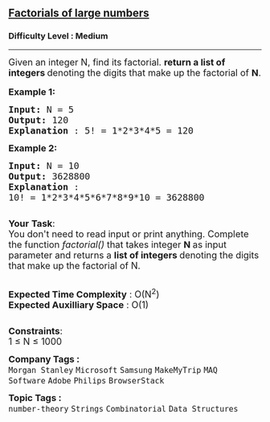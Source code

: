 <h2><a href="https://practice.geeksforgeeks.org/problems/factorials-of-large-numbers2508/1?page=3&sprint=50746f92a895c22a50504ac0c1fb9c84&sortBy=submissions">Factorials of large numbers</a></h2><h3>Difficulty Level : Medium</h3><hr><div class="problems_problem_content__Xm_eO"><p><span style="font-size: 18px;">Given an integer N, find its factorial.&nbsp;<strong>return a list of integers </strong>denoting the digits that make up the factorial of <strong>N</strong>.</span><br><br><span style="font-size: 18px;"><strong>Example 1:</strong></span></p>
<pre><span style="font-size: 18px;"><strong>Input: </strong>N = 5
<strong>Output: </strong>120
<strong>Explanation </strong>: 5! = 1*2*3*4*5 = 120</span>
</pre>
<p><span style="font-size: 18px;"><strong>Example 2:</strong></span></p>
<pre><span style="font-size: 18px;"><strong>Input: </strong>N = 10
<strong>Output: </strong>3628800
<strong>Explanation </strong>:
10! = 1*2*3*4*5*6*7*8*9*10 = 3628800</span></pre>
<p><br><span style="font-size: 18px;"><strong>Your</strong> <strong>Task</strong>:<br>You don't need to read input or print anything.&nbsp;Complete the function</span><span style="font-size: 18px;"><em>&nbsp;factorial()&nbsp;</em>that takes integer <strong>N </strong>as input parameter and returns a <strong>list of integers </strong>denoting the digits that make up the factorial of N.</span></p>
<p><br><span style="font-size: 18px;"><strong>Expected Time Complexity</strong> : O(N<sup>2</sup>)<br><strong>Expected Auxilliary Space</strong> : O(1)</span></p>
<p><br><span style="font-size: 18px;"><strong>Constraints</strong>:<br>1 ≤ N ≤ 1000</span></p></div><p><span style=font-size:18px><strong>Company Tags : </strong><br><code>Morgan Stanley</code>&nbsp;<code>Microsoft</code>&nbsp;<code>Samsung</code>&nbsp;<code>MakeMyTrip</code>&nbsp;<code>MAQ Software</code>&nbsp;<code>Adobe</code>&nbsp;<code>Philips</code>&nbsp;<code>BrowserStack</code>&nbsp;<br><p><span style=font-size:18px><strong>Topic Tags : </strong><br><code>number-theory</code>&nbsp;<code>Strings</code>&nbsp;<code>Combinatorial</code>&nbsp;<code>Data Structures</code>&nbsp;